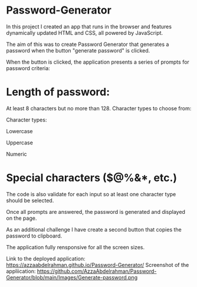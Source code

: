 # Password-Generator

In this project I created an app that runs in the browser and features dynamically updated HTML and CSS, all powered by JavaScript.

The aim of this was to create Password Generator that generates a password when the button "generate password" is clicked.

When the button is clicked, the application presents a series of prompts for password criteria:

# Length of password:

At least 8 characters but no more than 128.
Character types to choose from:

Character types:

Lowercase

Uppercase

Numeric

# Special characters ($@%&*, etc.)

The code is also validate for each input so at least one character type should be selected.

Once all prompts are answered, the password is generated and displayed on the page.

As an additional challenge I have create a second button that copies the password to clipboard.

The application fully rensponsive for all the screen sizes.



Link to the deployed application: https://azzaabdelrahman.github.io/Password-Generator/ 
Screenshot of the appliication: https://github.com/AzzaAbdelrahman/Password-Generator/blob/main/Images/Generate-password.png


